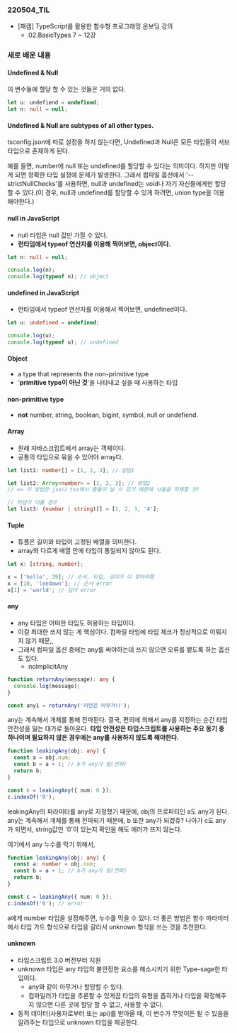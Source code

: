 ### 220504_TIL

- [패캠] TypeScript를 활용한 함수형 프로그래밍 온보딩 강의
  - 02.BasicTypes 7 ~ 12강

### 새로 배운 내용

#### Undefined & Null

이 변수들에 할당 할 수 있는 것들은 거의 없다.

```typescript
let u: undefiend = undefined;
let n: null = null;
```

#### Undefined & Null are subtypes of all other types.

tsconfig.json에 따로 설정을 하지 않는다면, Undefined과 Null은 모든 타입들의 서브타입으로 존재하게 된다.

예를 들면, number에 null 또는 undefined를 할당할 수 있다는 의미이다. 하지만 이렇게 되면 정확한 타입 설정에 문제가 발생한다. 그래서 컴파일 옵션에서 '--strictNullChecks'를 사용하면, null과 undefined는 void나 자기 자신들에게만 할당할 수 있다.(이 경우, null과 undefined를 할당할 수 있게 하려면, union type을 이용해야한다.)

#### null in JavaScript

- null 타입은 null 값만 가질 수 있다.
- **런타임에서 typeof 연산자를 이용해 찍어보면, object이다.**

```typescript
let n: null = null;

console.log(n);
console.log(typeof n); // object
```

#### undefined in JavaScript

- 런타임에서 typeof 연산자를 이용해서 찍어보면, undefined이다.

```typescript
let u: undefined = undefined;

console.log(u);
console.log(typeof u); // undefined
```

#### Object

- a type that represents the non-primitive type
- '**primitive type이 아닌 것**'을 나타내고 싶을 때 사용하는 타입

#### non-primitive type

- **not** number, string, boolean, bigint, symbol, null or undefiend.

#### Array

- 원래 자바스크립트에서 array는 객체이다.
- 공통의 타입으로 묶을 수 있어야 array다.

```typescript
let list1: number[] = [1, 2, 3]; // 방법1

let list2: Array<number> = [1, 2, 3]; // 방법2
// => 이 방법은 jsx나 tsx에서 충돌이 날 수 있기 때문에 사용을 자제할 것!

// 타입이 다를 경우
let list3: (number | string)[] = [1, 2, 3, '4'];
```

#### Tuple

- 튜플은 길이와 타입이 고정된 배열을 의미한다.
- array와 다르게 배열 안에 타입이 통일되지 않아도 된다.

```typescript
let x: [string, number];

x = ['hello', 39]; // 순서, 타입, 길이가 다 맞아야함
x = [10, 'leedawn']; // 순서 error
x[1] = 'world'; // 길이 error
```

#### any

- any 타입은 어떠한 타입도 허용하는 타입이다.
- 이걸 최대한 쓰지 않는 게 핵심이다. 컴파일 타임에 타입 체크가 정상적으로 이뤄지지 않기 때문,,
- 그래서 컴파일 옵션 중에는 any를 써야하는데 쓰지 않으면 오류를 뱉도록 하는 옵션도 있다.
  - nolmplicitAny

```typescript
function returnAny(message): any {
  console.log(message);
}

const any1 = returnAny('리턴은 아무거나');
```

any는 계속해서 개체를 통해 전파된다. 결국, 편의에 의해서 any를 지정하는 순간 타입 안전성을 잃는 대가로 돌아온다. **타입 안전성은 타입스크립트를 사용하는 주요 동기 중 하나이며 필요하지 않은 경우에는 any를 사용하지 않도록 해야한다.**

```typescript
function leakingAny(obj: any) {
  const a = obj.num;
  const b = a + 1; // b가 any가 됨(전파)
  return b;
}

const c = leakingAny({ num: 0 });
c.indexOf('0');
```

leakingAny의 파라미터를 any로 지정했기 때문에, obj의 프로퍼티인 a도 any가 된다. any는 계속해서 개체를 통해 전파되기 때문에, b 또한 any가 되겠쥬?
나아가 c도 any가 되면서, string값인 '0'이 있는지 확인을 해도 에러가 뜨지 않는다.

여기에서 any 누수를 막기 위해서,

```typescript
function leakingAny(obj: any) {
  const a: number = obj.num;
  const b = a + 1; // b가 any가 됨(전파)
  return b;
}

const c = leakingAny({ num: 0 });
c.indexOf('0'); // error
```

a에게 number 타입을 설정해주면, 누수를 막을 수 있다.
더 좋은 방법은 함수 파라미터에서 타입 가드 형식으로 타입을 갈라서 unknown 형식을 쓰는 것을 추천한다.

#### unknown

- 타입스크립트 3.0 버전부터 지원
- unknown 타입은 any 타입의 불안정한 요소를 해소시키기 위한 Type-sage한 타입이다.
  - any와 같이 아무거나 할당할 수 있다.
  - 컴파일러가 타입을 추론할 수 있게끔 타입의 유형을 좁히거나 타입을 확정해주지 않으면 다른 곳에 할당 할 수 없고, 사용할 수 없다.
- 동적 데이터(사용자로부터 또는 api)를 받아올 때, 이 변수가 무엇이든 될 수 있음을 알려주는 타입으로 unknown 타입을 제공한다.
